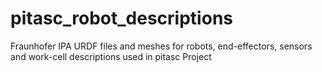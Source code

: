 # pitasc_robot_descriptions
Fraunhofer IPA URDF files and meshes for robots, end-effectors, sensors and work-cell descriptions used in pitasc Project
